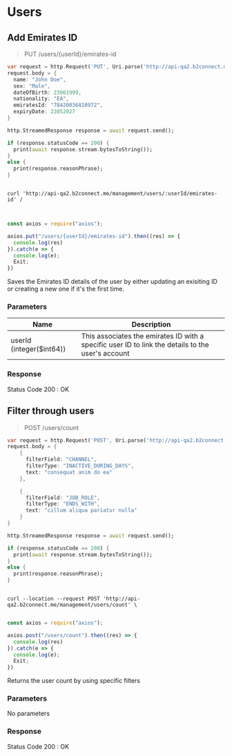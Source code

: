 # Users

## Add Emirates ID

> PUT /users​/{userId}​/emirates-id

```dart
var request = http.Request('PUT', Uri.parse('http://api-qa2.b2connect.me/management/users/92818518/emirates-id'));
request.body = {
  name: "John Doe",
  sex: "Male",
  dateOfBirth: 23061999,
  nationality: "EA",
  emiratesId: "78420036810972",
  expiryDate: 22052027
}

http.StreamedResponse response = await request.send();

if (response.statusCode == 200) {
  print(await response.stream.bytesToString());
}
else {
  print(response.reasonPhrase);
}

```

```shell

curl 'http://api-qa2.b2connect.me/management/users/:userId/emirates-id' /


```

```javascript

const axios = require("axios");

axios.put("/users/{userId}/emirates-id").then((res) => {
  console.log(res)
}).catch(e => {
  console.log(e);
  Exit;
})

```


Saves the Emirates ID details of the user by either updating an exisiting ID or creating a new one if it's the first time.

### Parameters

Name | Description
--------- | ------- 
userId (integer($int64)) | This associates the emirates ID with a specific user ID to link the details to the user's account

### Response 

<aside class="success">
Status Code 200 : OK
</aside>


## Filter through users

> POST ​/users​/count

```dart
var request = http.Request('POST', Uri.parse('http://api-qa2.b2connect.me/management/users/count'));
request.body = {
    {
      filterField: "CHANNEL",
      filterType: "INACTIVE_DURING_DAYS",
      text: "consequat anim do ea"
    },

    {
      filterField: "JOB_ROLE",
      filterType: "ENDS_WITH",
      text: "cillum aliqua pariatur nulla"
    }
}

http.StreamedResponse response = await request.send();

if (response.statusCode == 200) {
  print(await response.stream.bytesToString());
}
else {
  print(response.reasonPhrase);
}

```

```shell

curl --location --request POST 'http://api-qa2.b2connect.me/management/users/count' \


```

```javascript
const axios = require("axios");

axios.post("/users/count").then((res) => {
  console.log(res)
}).catch(e => {
  console.log(e);
  Exit;
})

```

Returns the user count by using specific filters

### Parameters

No parameters

### Response

<aside class="success">
Status Code 200 : OK
</aside>
